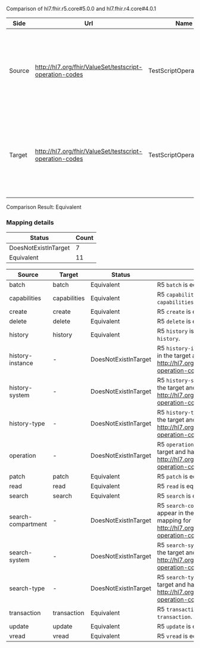 Comparison of hl7.fhir.r5.core#5.0.0 and hl7.fhir.r4.core#4.0.1

| Side | Url | Name | Title | Description |
| --- | --- | --- | --- | --- |
| Source | http://hl7.org/fhir/ValueSet/testscript-operation-codes | TestScriptOperationCode | Test Script Operation Code | This value set defines a set of codes that are used to indicate the supported operations of a testing engine or tool. |
| Target | http://hl7.org/fhir/ValueSet/testscript-operation-codes | TestScriptOperationCode | Test script operation code | This value set defines a set of codes that are used to indicate the supported operations of a testing engine or tool. |


Comparison Result: Equivalent


### Mapping details

| Status | Count |
| ------ | ----- |
DoesNotExistInTarget | 7 |
Equivalent | 11 |


| Source | Target | Status | Message |
| ------ | ------ | ------ | ------- |
| batch | batch | Equivalent | R5 `batch` is equivalent to R4 `batch`. |
| capabilities | capabilities | Equivalent | R5 `capabilities` is equivalent to R4 `capabilities`. |
| create | create | Equivalent | R5 `create` is equivalent to R4 `create`. |
| delete | delete | Equivalent | R5 `delete` is equivalent to R4 `delete`. |
| history | history | Equivalent | R5 `history` is equivalent to R4 `history`. |
| history-instance | - | DoesNotExistInTarget | R5 `history-instance` does not appear in the target and has no mapping for http://hl7.org/fhir/ValueSet/testscript-operation-codes. |
| history-system | - | DoesNotExistInTarget | R5 `history-system` does not appear in the target and has no mapping for http://hl7.org/fhir/ValueSet/testscript-operation-codes. |
| history-type | - | DoesNotExistInTarget | R5 `history-type` does not appear in the target and has no mapping for http://hl7.org/fhir/ValueSet/testscript-operation-codes. |
| operation | - | DoesNotExistInTarget | R5 `operation` does not appear in the target and has no mapping for http://hl7.org/fhir/ValueSet/testscript-operation-codes. |
| patch | patch | Equivalent | R5 `patch` is equivalent to R4 `patch`. |
| read | read | Equivalent | R5 `read` is equivalent to R4 `read`. |
| search | search | Equivalent | R5 `search` is equivalent to R4 `search`. |
| search-compartment | - | DoesNotExistInTarget | R5 `search-compartment` does not appear in the target and has no mapping for http://hl7.org/fhir/ValueSet/testscript-operation-codes. |
| search-system | - | DoesNotExistInTarget | R5 `search-system` does not appear in the target and has no mapping for http://hl7.org/fhir/ValueSet/testscript-operation-codes. |
| search-type | - | DoesNotExistInTarget | R5 `search-type` does not appear in the target and has no mapping for http://hl7.org/fhir/ValueSet/testscript-operation-codes. |
| transaction | transaction | Equivalent | R5 `transaction` is equivalent to R4 `transaction`. |
| update | update | Equivalent | R5 `update` is equivalent to R4 `update`. |
| vread | vread | Equivalent | R5 `vread` is equivalent to R4 `vread`. |

